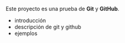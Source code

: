Este proyecto es una prueba de **Git** y **GitHub**.
* introducción
* descripción de git y github
* ejemplos
